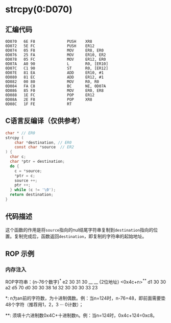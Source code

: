# strcpy(0:D070)
## 汇编代码
```assembly
0D070   6E F8              PUSH    XR8
0D072   5E FC              PUSH    ER12
0D074   05 F8              MOV     ER8, ER0
0D076   25 FA              MOV     ER10, ER2
0D078   05 FC              MOV     ER12, ER0
0D07A   A0 90              L       R0, [ER10]
0D07C   C1 90              ST      R0, [ER12]
0D07E   81 EA              ADD     ER10, #1
0D080   81 EC              ADD     ER12, #1
0D082   00 80              MOV     R0, R0
0D084   FA C8              BC      NE, 0D07A
0D086   85 F0              MOV     ER0, ER8
0D088   1E FC              POP     ER12
0D08A   2E F8              POP     XR8
0D08C   1F FE              RT
```

## C语言反编译（仅供参考）
```c
char * // ER0
strcpy (
    char *destination, // ER0
    const char *source  // ER2
) {
  char c;
  char *ptr = destination;
  do {
    c = *source;
    *ptr = c;
    source ++;
    ptr ++;
  } while (c != '\0');
  return destination;
}
```

## 代码描述
这个函数的作用是将`source`指向的nul结尾字符串复制到`destination`指向的位置。复制完成后，函数返回`destination`，即复制的字符串的起始地址。

## ROP 示例
### 内存注入
ROP字符串：{n-76个数字}<sup>*</sup>  e2 30 31 30 __ __ {2位地址} <0x4c+n><sup>**</sup> d1 30 30 a2 d5 70 d0 30 30 38 1d 32 30 30 30 33 23

\*:  n为an前的字符数，为十进制偶数。例：当n=124时，n-76=48，即前面需要垫48个字符（推荐用1，2，3 ··· 0计数）；

\**: 须填十六进制数0x4C+十进制数n。例：当n=124时，0x4c+124=0xc8。
